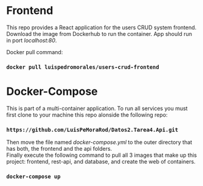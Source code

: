# Frontend

This repo provides a React application for the users CRUD system frontend. Download the image from Dockerhub to run the container. App should run in port *localhost:80*.

Docker pull command:

### `docker pull luispedromorales/users-crud-frontend`

# Docker-Compose

This is part of a multi-container application. To run all services you must first clone to your machine this repo alonside the following repo:

### `https://github.com/LuisPeMoraRod/Datos2.Tarea4.Api.git`

Then move the file named _docker-compose.yml_ to the outer directory that has both, the frontend and the api folders.\
Finally execute the following command to pull all 3 images that make up this project: frontend, rest-api, and database, and create the web of containers.

### `docker-compose up`
